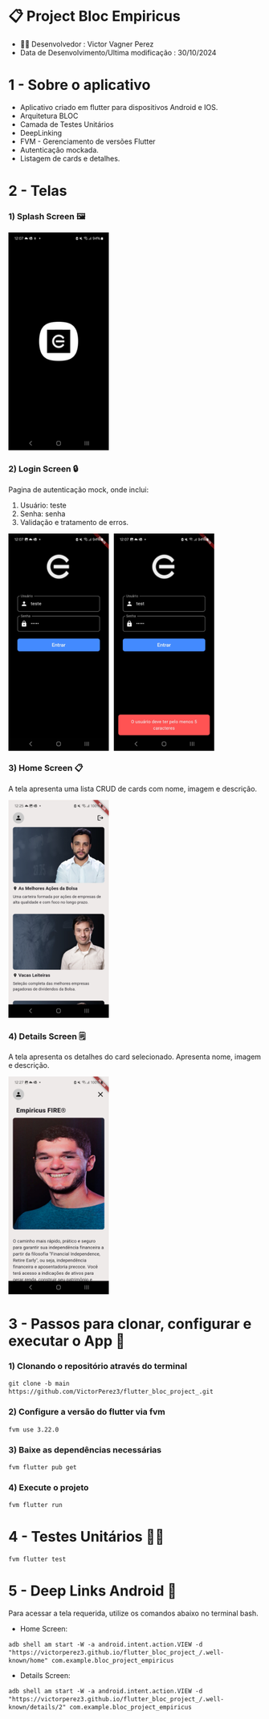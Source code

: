 # 📋 Project Bloc Empiricus

- 👨‍💻 Desenvolvedor : Victor Vagner Perez
- Data de Desenvolvimento/Ultima modificação : 30/10/2024

# 1 - Sobre o aplicativo
- Aplicativo criado em flutter para dispositivos Android e IOS.
- Arquitetura BLOC
- Camada de Testes Unitários
- DeepLinking
- FVM - Gerenciamento de versões Flutter
- Autenticação mockada.
- Listagem de cards e detalhes.

# 2 - Telas

### 1) Splash Screen 🖼️

<img src="https://github.com/VictorPerez3/flutter_bloc_project_/blob/main/prints-doc/splash_screen.jpg" alt="Splash Screen" width="200"/>

### 2) Login Screen 🔒
Pagina de autenticação mock, onde inclui:
1. Usuário: teste
2. Senha: senha
2. Validação e tratamento de erros.

<div style="display: flex; gap: 10px;">
  <img src="https://github.com/VictorPerez3/flutter_bloc_project_/blob/main/prints-doc/login_screen.jpg" alt="Login Screen" width="200"/>
  <img src="https://github.com/VictorPerez3/flutter_bloc_project_/blob/main/prints-doc/login_validator.jpg" alt="Login Validator" width="200"/>
</div>

### 3) Home Screen 📋
A tela apresenta uma lista CRUD de cards com nome, imagem e descrição.

<img src="https://github.com/VictorPerez3/flutter_bloc_project_/blob/main/prints-doc/home_screen.jpg" alt="Home Screen" width="200"/>

### 4) Details Screen 🗒️
A tela apresenta os detalhes do card selecionado. Apresenta nome, imagem e descrição.

<img src="https://github.com/VictorPerez3/flutter_bloc_project_/blob/main/prints-doc/details_screen.jpg" alt="Details Screen" width="200"/>

# 3 - Passos para clonar, configurar e executar o App 📜
### 1) Clonando o repositório através do terminal

```
git clone -b main https://github.com/VictorPerez3/flutter_bloc_project_.git
```

### 2) Configure a versão do flutter via fvm

```
fvm use 3.22.0
```

### 3) Baixe as dependências necessárias

```
fvm flutter pub get 
```

### 4) Execute o projeto

```
fvm flutter run
```

# 4 - Testes Unitários ⛓️‍💥

```
fvm flutter test
```

# 5 - Deep Links Android 🛜
Para acessar a tela requerida, utilize os comandos abaixo no terminal bash.
- Home Screen:
```
adb shell am start -W -a android.intent.action.VIEW -d "https://victorperez3.github.io/flutter_bloc_project_/.well-known/home" com.example.bloc_project_empiricus
```
- Details Screen:
```
adb shell am start -W -a android.intent.action.VIEW -d "https://victorperez3.github.io/flutter_bloc_project_/.well-known/details/2" com.example.bloc_project_empiricus
```
